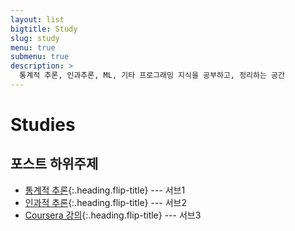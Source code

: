 ```yaml
---
layout: list
bigtitle: Study
slug: study
menu: true
submenu: true
description: >
  통계적 추론, 인과추론, ML, 기타 프로그래밍 지식을 공부하고, 정리하는 공간
---
```


# Studies

## 포스트 하위주제

* [통계적 추론]{:.heading.flip-title} --- 서브1
* [인과적 추론]{:.heading.flip-title} --- 서브2
* [Coursera 강의]{:.heading.flip-title} --- 서브3

<!-- 여기서 서브카테고리.md 태그("/tag/")랑 [내가 노출하고 싶은 이름] 매칭하면, 간편하게 노출 카테고리 이름을 바꿀 수 있음 -->
[통계적 추론]: /study1/
[인과적 추론]: /study2/
[Coursera 강의]: /study3/